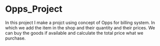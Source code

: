 # Opps_Project

In this project I make a projct using concept of Opps for billing system. In which we add the item in the shop and their quantity and their prices. 
We can buy the goods if available and calculate the total price what we purchase.
